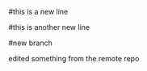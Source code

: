 #this is a new line

#this is another new line


#new branch


edited something from the remote repo
